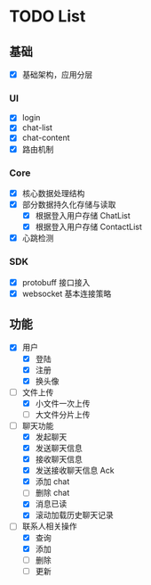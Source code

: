 # TODO List

## 基础

- [x] 基础架构，应用分层

### UI

- [x] login
- [x] chat-list
- [x] chat-content
- [x] 路由机制

### Core

- [x] 核心数据处理结构
- [x] 部分数据持久化存储与读取
  - [x] 根据登入用户存储 ChatList
  - [x] 根据登入用户存储 ContactList
- [x] 心跳检测

### SDK

- [x] protobuff 接口接入
- [x] websocket 基本连接策略

## 功能

- [x] 用户
  - [x] 登陆
  - [x] 注册
  - [x] 换头像
- [ ] 文件上传
  - [x] 小文件一次上传
  - [ ] 大文件分片上传
- [ ] 聊天功能
  - [x] 发起聊天
  - [x] 发送聊天信息
  - [x] 接收聊天信息
  - [x] 发送接收聊天信息 Ack
  - [x] 添加 chat
  - [ ] 删除 chat
  - [x] 消息已读
  - [x] 滚动加载历史聊天记录
- [ ] 联系人相关操作
  - [x] 查询
  - [x] 添加
  - [ ] 删除
  - [ ] 更新
